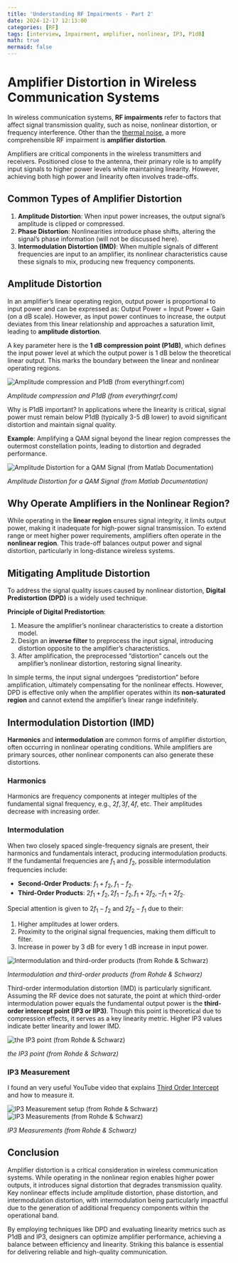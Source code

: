 ```yaml
---
title: 'Understanding RF Impairments - Part 2'
date: 2024-12-17 12:13:00
categories: [RF]
tags: [interview, Impairment, amplifier, nonlinear, IP3, P1dB]
math: true
mermaid: false
---
```


# Amplifier Distortion in Wireless Communication Systems

In wireless communication systems, **RF impairments** refer to factors that affect signal transmission quality, such as noise, nonlinear distortion, or frequency interference. Other than the [thermal noise](https://planewave.github.io/posts/rf-impairment-1/), a more comprehensible RF impairment is **amplifier distortion**.

Amplifiers are critical components in the wireless transmitters and receivers. Positioned close to the antenna, their primary role is to amplify input signals to higher power levels while maintaining linearity. However, achieving both high power and linearity often involves trade-offs.


## Common Types of Amplifier Distortion

1. **Amplitude Distortion**: When input power increases, the output signal’s amplitude is clipped or compressed.
2. **Phase Distortion**: Nonlinearities introduce phase shifts, altering the signal’s phase information (will not be discussed here).
3. **Intermodulation Distortion (IMD)**: When multiple signals of different frequencies are input to an amplifier, its nonlinear characteristics cause these signals to mix, producing new frequency components.


## Amplitude Distortion

In an amplifier’s linear operating region, output power is proportional to input power and can be expressed as: Output Power = Input Power + Gain (on a dB scale). However, as input power continues to increase, the output deviates from this linear relationship and approaches a saturation limit, leading to **amplitude distortion**.

A key parameter here is the **1 dB compression point (P1dB)**, which defines the input power level at which the output power is 1 dB below the theoretical linear output. This marks the boundary between the linear and nonlinear operating regions.

![Amplitude compression and P1dB (from everythingrf.com)](/assets/img/posts/p1b.webp)

_Amplitude compression and P1dB (from everythingrf.com)_

Why is P1dB important? In applications where the linearity is critical, signal power must remain below P1dB (typically 3-5 dB lower) to avoid significant distortion and maintain signal quality.

**Example**: Amplifying a QAM signal beyond the linear region compresses the outermost constellation points, leading to distortion and degraded performance.

![Amplitude Distortion for a QAM Signal (from Matlab Documentation)](/assets/img/posts/VisualizationOfRFImpairmentsExample_01.png)

_Amplitude Distortion for a QAM Signal (from Matlab Documentation)_


## Why Operate Amplifiers in the Nonlinear Region?

While operating in the **linear region** ensures signal integrity, it limits output power, making it inadequate for high-power signal transmission. To extend range or meet higher power requirements, amplifiers often operate in the **nonlinear region**. This trade-off balances output power and signal distortion, particularly in long-distance wireless systems.


## Mitigating Amplitude Distortion

To address the signal quality issues caused by nonlinear distortion, **Digital Predistortion (DPD)** is a widely used technique.

**Principle of Digital Predistortion**:

1. Measure the amplifier’s nonlinear characteristics to create a distortion model.
2. Design an **inverse filter** to preprocess the input signal, introducing distortion opposite to the amplifier’s characteristics.
3. After amplification, the preprocessed “distortion” cancels out the amplifier’s nonlinear distortion, restoring signal linearity.

In simple terms, the input signal undergoes “predistortion” before amplification, ultimately compensating for the nonlinear effects. However, DPD is effective only when the amplifier operates within its **non-saturated region** and cannot extend the amplifier’s linear range indefinitely.


## Intermodulation Distortion (IMD)

**Harmonics** and **intermodulation** are common forms of amplifier distortion, often occurring in nonlinear operating conditions. While amplifiers are primary sources, other nonlinear components can also generate these distortions.

### Harmonics

Harmonics are frequency components at integer multiples of the fundamental signal frequency, e.g., $2f, 3f, 4f$, etc. Their amplitudes decrease with increasing order.

### Intermodulation

When two closely spaced single-frequency signals are present, their harmonics and fundamentals interact, producing intermodulation products. If the fundamental frequencies are $f_1$ and $f_2$, possible intermodulation frequencies include:

- **Second-Order Products**: $f_1 + f_2$, $f_1 - f_2$.
- **Third-Order Products**: $2f_1 + f_2, 2f_1 - f_2, f_1 + 2f_2, -f_1 + 2f_2$.

Special attention is given to $2f_1 - f_2$ and $2f_2 - f_1$ due to their:
1. Higher amplitudes at lower orders.
2. Proximity to the original signal frequencies, making them difficult to filter.
3. Increase in power by 3 dB for every 1 dB increase in input power.

![Intermodulation and third-order products (from Rohde & Schwarz)](/assets/img/posts/20241026234529.png)

_Intermodulation and third-order products (from Rohde & Schwarz)_

Third-order intermodulation distortion (IMD) is particularly significant. Assuming the RF device does not saturate, the point at which third-order intermodulation power equals the fundamental output power is the **third-order intercept point (IP3 or IIP3)**. Though this point is theoretical due to compression effects, it serves as a key linearity metric. Higher IP3 values indicate better linearity and lower IMD.

![the IP3 point (from Rohde & Schwarz)](/assets/img/posts/20241026234921.png)

_the IP3 point (from Rohde & Schwarz)_

### IP3 Measurement

I found an very useful YouTube video that explains [Third Order Intercept](https://youtu.be/m-2H8ddSwTI?si=wDd16dBQIV8LAg-k) and how to measure it.

![IP3 Measurement setup (from Rohde & Schwarz)](/assets/img/posts/20241027000754.png)
![IP3 Measurements (from Rohde & Schwarz)](/assets/img/posts/20241027000004.png)

_IP3 Measurements (from Rohde & Schwarz)_

## Conclusion

Amplifier distortion is a critical consideration in wireless communication systems. While operating in the nonlinear region enables higher power outputs, it introduces signal distortion that degrades transmission quality. Key nonlinear effects include amplitude distortion, phase distortion, and intermodulation distortion, with intermodulation being particularly impactful due to the generation of additional frequency components within the operational band.

By employing techniques like DPD and evaluating linearity metrics such as P1dB and IP3, designers can optimize amplifier performance, achieving a balance between efficiency and linearity. Striking this balance is essential for delivering reliable and high-quality communication.

